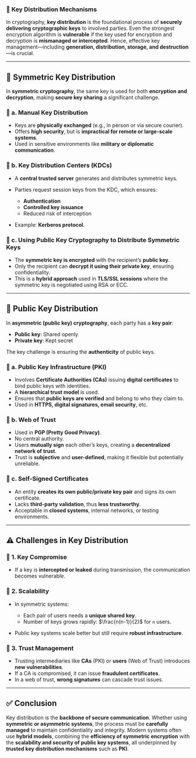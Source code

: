 ### 📌 **Key Distribution Mechanisms**

In cryptography, **key distribution** is the foundational process of **securely delivering cryptographic keys** to involved parties. Even the strongest encryption algorithm is **vulnerable** if the key used for encryption and decryption is **mismanaged or intercepted**. Hence, effective key management—including **generation, distribution, storage, and destruction**—is crucial.

---

## 🔐 **Symmetric Key Distribution**

In **symmetric cryptography**, the same key is used for both **encryption and decryption**, making **secure key sharing** a significant challenge.

### 🔸 a. **Manual Key Distribution**

* Keys are **physically exchanged** (e.g., in person or via secure courier).
* Offers **high security**, but is **impractical for remote or large-scale systems**.
* Used in sensitive environments like **military or diplomatic communication**.

### 🔸 b. **Key Distribution Centers (KDCs)**

* A **central trusted server** generates and distributes symmetric keys.
* Parties request session keys from the KDC, which ensures:

  * **Authentication**
  * **Controlled key issuance**
  * Reduced risk of interception
* Example: **Kerberos protocol**.

### 🔸 c. **Using Public Key Cryptography to Distribute Symmetric Keys**

* The **symmetric key is encrypted** with the recipient’s **public key**.
* Only the recipient can **decrypt it using their private key**, ensuring confidentiality.
* This is a **hybrid approach** used in **TLS/SSL sessions** where the symmetric key is negotiated using RSA or ECC.

---

## 🔑 **Public Key Distribution**

In **asymmetric (public key) cryptography**, each party has a **key pair**:

* **Public key**: Shared openly
* **Private key**: Kept secret

The key challenge is ensuring the **authenticity** of public keys.

### 🔸 a. **Public Key Infrastructure (PKI)**

* Involves **Certificate Authorities (CAs)** issuing **digital certificates** to bind public keys with identities.
* A **hierarchical trust model** is used.
* Ensures that **public keys are verified** and belong to who they claim to.
* Used in **HTTPS, digital signatures, email security**, etc.

### 🔸 b. **Web of Trust**

* Used in **PGP (Pretty Good Privacy)**.
* No central authority.
* Users **mutually sign** each other’s keys, creating a **decentralized network of trust**.
* Trust is **subjective** and **user-defined**, making it flexible but potentially unreliable.

### 🔸 c. **Self-Signed Certificates**

* An entity **creates its own public/private key pair** and signs its own certificate.
* Lacks **third-party validation**, thus **less trustworthy**.
* Acceptable in **closed systems**, internal networks, or testing environments.

---

## ⚠️ **Challenges in Key Distribution**

### 🔸 **1. Key Compromise**

* If a key is **intercepted or leaked** during transmission, the communication becomes vulnerable.

### 🔸 **2. Scalability**

* In symmetric systems:

  * Each pair of users needs a **unique shared key**.
  * Number of keys grows rapidly: $\frac{n(n-1)}{2}$ for `n` users.
* Public key systems scale better but still require **robust infrastructure**.

### 🔸 **3. Trust Management**

* Trusting intermediaries like **CAs** (PKI) or **users** (Web of Trust) introduces **new vulnerabilities**.
* If a CA is compromised, it can issue **fraudulent certificates**.
* In a web of trust, **wrong signatures** can cascade trust issues.

---

## ✅ **Conclusion**

Key distribution is the **backbone of secure communication**. Whether using **symmetric or asymmetric systems**, the process must be **carefully managed** to maintain confidentiality and integrity.
Modern systems often use **hybrid models**, combining the **efficiency of symmetric encryption** with the **scalability and security of public key systems**, all underpinned by **trusted key distribution mechanisms** such as **PKI**.
